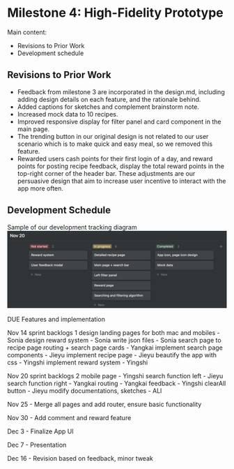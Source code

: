 # Milestone 4: High-Fidelity Prototype

Main content:

- Revisions to Prior Work
- Development schedule

## Revisions to Prior Work

- Feedback from milestone 3 are incorporated in the design.md, including adding design details on each feature, and the rationale behind.
- Added captions for sketches and complement brainstorm note.
- Increased mock data to 10 recipes.
- Improved responsive display for filter panel and card component in the main page.
- The trending button in our original design is not related to our user scenario which is to make quick and easy meal, so we removed this feature.
- Rewarded users cash points for their first login of a day, and reward points for posting recipe feedback, display the total reward points in the top-right corner of the header bar. These adjustments are our persuasive design that aim to increase user incentive to interact with the app more often.

## Development Schedule

Sample of our development tracking diagram![dev-track](dev-tracking.png)

DUE Features and implementation

Nov 14 sprint backlogs 1
design landing pages for both mac and mobiles - Sonia
design reward system - Sonia
write json files - Sonia
search page to recipe page routing + search page cards - Yangkai
implement search page components - Jieyu
implement recipe page - Jieyu
beautify the app with css - Yingshi
implement reward system - Yingshi

Nov 20 sprint backlogs 2
mobile page - Yingshi
search function left - Jieyu
search function right - Yangkai
routing - Yangkai
feedback - Yingshi
clearAll button - Jieyu
modify documentations, sketches - ALl

Nov 25 - Merge all pages and add router, ensure basic functionality

Nov 30 - Add comment and reward feature

Dec 3 - Finalize App UI

Dec 7 - Presentation

Dec 16 - Revision based on feedback, minor tweak
